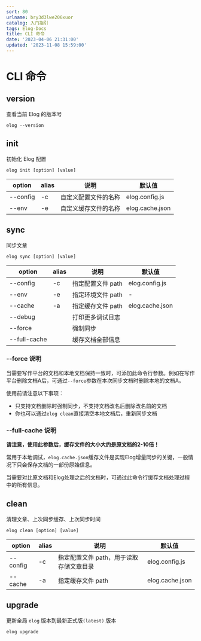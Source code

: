 ```yaml
---
sort: 80
urlname: bry3d3lwe206xuor
catalog: 入门指引
tags: Elog-Docs
title: CLI 命令
date: '2023-04-06 21:31:00'
updated: '2023-11-08 15:59:00'
---
```


# CLI 命令


## version


查看当前 Elog 的版本号


```shell
elog --version
```


## init


初始化 Elog 配置


```shell
elog init [option] [value]
```


| option   | alias | 说明         | 默认值             |
| -------- | ----- | ---------- | --------------- |
| --config | -c    | 自定义配置文件的名称 | elog.config.js  |
| --env    | -e    | 自定义缓存文件的名称 | elog.cache.json |


## sync


同步文章


```shell
elog sync [option] [value]
```


| option       | alias | 说明          | 默认值             |
| ------------ | ----- | ----------- | --------------- |
| --config     | -c    | 指定配置文件 path | elog.config.js  |
| --env        | -e    | 指定环境文件 path | -               |
| --cache      | -a    | 指定缓存文件 path | elog.cache.json |
| --debug      |       | 打印更多调试日志    |                 |
| --force      |       | 强制同步        |                 |
| --full-cache |       | 缓存文档全部信息    |                 |


### --force 说明


当需要写作平台的文档和本地文档保持一致时，可添加此命令行参数。例如在写作平台删除文档A后，可通过`--force`参数在本次同步文档时删除本地的文档A。


使用前请注意以下事项：

- 只支持文档删除时强制同步，不支持文档改名后删除改名前的文档
- 你也可以通过`elog clean`直接清空本地文档后，重新同步文档

### --full-cache 说明


**请注意，使用此参数后，缓存文件的大小大约是原文档的2-10倍！**


常用于本地调试，`elog.cache.json`缓存文件是实现Elog增量同步的关键，一般情况下只会保存文档的一部份原始信息。


当需要对比原文档和Elog处理之后的文档时，可通过此命令行缓存文档处理过程中的所有信息。


## clean


清理文章、上次同步缓存、上次同步时间


```shell
elog clean [option] [value]
```


| option   | alias | 说明                     | 默认值             |
| -------- | ----- | ---------------------- | --------------- |
| --config | -c    | 指定配置文件 path，用于读取存储文章目录 | elog.config.js  |
| --cache  | -a    | 指定缓存文件 path            | elog.cache.json |


## upgrade


更新全局 `elog` 版本到最新正式版`(latest)` 版本


```shell
elog upgrade
```

